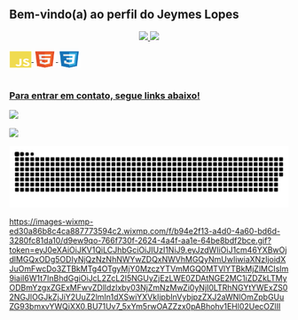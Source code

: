 ## Bem-vindo(a) ao perfil do Jeymes Lopes

<div align="center">
  <a href="https://github.com/Kakariko2000">
  <img height="120em" src="https://github-readme-stats.vercel.app/api?username=Kakariko2000&show_icons=true&theme=radical&include_all_commits=true&count_private=true"/>
  <img height="120em" src="https://github-readme-stats.vercel.app/api/top-langs/?username=Kakariko2000&layout=compact&langs_count=7&theme=radical"/>
  
</div>
  
</div>
<div style="display: inline_block"><br>
  <img align="center" alt="Js" height="30" width="40" src="https://raw.githubusercontent.com/devicons/devicon/master/icons/javascript/javascript-plain.svg">
  <img align="center" alt="HTML" height="30" width="40" src="https://raw.githubusercontent.com/devicons/devicon/master/icons/html5/html5-original.svg">
  <img align="center" alt="CSS" height="30" width="40" src="https://raw.githubusercontent.com/devicons/devicon/master/icons/css3/css3-original.svg">
</div>
 
 <br>
 
  ### Para entrar em contato, segue links abaixo!
 
<div> 
  
  <a href=" https://www.instagram.com/jeymao_22/ " target="_blank"><img src="https://img.shields.io/badge/-Instagram-%23E4405F?style=for-the-badge&logo=instagram&logoColor=white" target="_blank"></a>
 
  <a href="https://www.linkedin.com/in/jeymes-lopes-7520a41a3/" target="_blank"><img src="https://img.shields.io/badge/-LinkedIn-%230077B5?style=for-the-badge&logo=linkedin&logoColor=white" target="_blank"></a> 
 
  ![Snake animation](https://github.com/Kakariko2000/Kakariko2000/blob/output/github-contribution-grid-snake.svg)

</div>




https://images-wixmp-ed30a86b8c4ca887773594c2.wixmp.com/f/b94e2f13-a4d0-4a60-bd6d-3280fc81da10/d9ew9qo-766f730f-2624-4a4f-aa1e-64be8bdf2bce.gif?token=eyJ0eXAiOiJKV1QiLCJhbGciOiJIUzI1NiJ9.eyJzdWIiOiJ1cm46YXBwOjdlMGQxODg5ODIyNjQzNzNhNWYwZDQxNWVhMGQyNmUwIiwiaXNzIjoidXJuOmFwcDo3ZTBkMTg4OTgyMjY0MzczYTVmMGQ0MTVlYTBkMjZlMCIsIm9iaiI6W1t7InBhdGgiOiJcL2ZcL2I5NGUyZjEzLWE0ZDAtNGE2MC1iZDZkLTMyODBmYzgxZGExMFwvZDlldzlxby03NjZmNzMwZi0yNjI0LTRhNGYtYWExZS02NGJlOGJkZjJiY2UuZ2lmIn1dXSwiYXVkIjpbInVybjpzZXJ2aWNlOmZpbGUuZG93bmxvYWQiXX0.BU71Uv7_5xYm5rwOAZZzx0pABhohv1EHl02UecOZlII
